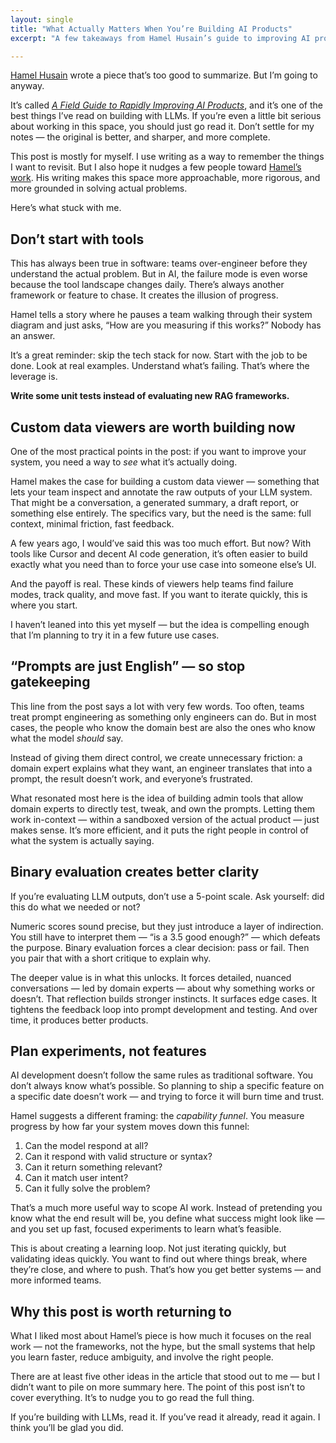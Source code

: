 ```yaml
---
layout: single
title: "What Actually Matters When You’re Building AI Products"
excerpt: "A few takeaways from Hamel Husain’s guide to improving AI products — from avoiding the tools-first trap to empowering domain experts and focusing on fast, iterative learning. One of the most useful pieces I’ve read on building with LLMs."

---
```


[Hamel Husain](https://hamel.dev/) wrote a piece that’s too good to summarize. But I’m going to anyway.

It’s called [*A Field Guide to Rapidly Improving AI Products*](https://hamel.dev/blog/posts/field-guide/), and it’s one of the best things I’ve read on building with LLMs. If you’re even a little bit serious about working in this space, you should just go read it. Don’t settle for my notes — the original is better, and sharper, and more complete.

This post is mostly for myself. I use writing as a way to remember the things I want to revisit. But I also hope it nudges a few people toward [Hamel’s work](https://hamel.dev). His writing makes this space more approachable, more rigorous, and more grounded in solving actual problems.

Here’s what stuck with me.


## Don’t start with tools

This has always been true in software: teams over-engineer before they understand the actual problem. But in AI, the failure mode is even worse because the tool landscape changes daily. There’s always another framework or feature to chase. It creates the illusion of progress.

Hamel tells a story where he pauses a team walking through their system diagram and just asks, “How are you measuring if this works?” Nobody has an answer.

It’s a great reminder: skip the tech stack for now. Start with the job to be done. Look at real examples. Understand what’s failing. That’s where the leverage is.

**Write some unit tests instead of evaluating new RAG frameworks.**


## Custom data viewers are worth building now

One of the most practical points in the post: if you want to improve your system, you need a way to *see* what it’s actually doing.

Hamel makes the case for building a custom data viewer — something that lets your team inspect and annotate the raw outputs of your LLM system. That might be a conversation, a generated summary, a draft report, or something else entirely. The specifics vary, but the need is the same: full context, minimal friction, fast feedback.

A few years ago, I would’ve said this was too much effort. But now? With tools like Cursor and decent AI code generation, it’s often easier to build exactly what you need than to force your use case into someone else’s UI.

And the payoff is real. These kinds of viewers help teams find failure modes, track quality, and move fast. If you want to iterate quickly, this is where you start.

I haven’t leaned into this yet myself — but the idea is compelling enough that I’m planning to try it in a few future use cases.


## “Prompts are just English” — so stop gatekeeping

This line from the post says a lot with very few words. Too often, teams treat prompt engineering as something only engineers can do. But in most cases, the people who know the domain best are also the ones who know what the model *should* say.

Instead of giving them direct control, we create unnecessary friction: a domain expert explains what they want, an engineer translates that into a prompt, the result doesn’t work, and everyone’s frustrated.

What resonated most here is the idea of building admin tools that allow domain experts to directly test, tweak, and own the prompts. Letting them work in-context — within a sandboxed version of the actual product — just makes sense. It’s more efficient, and it puts the right people in control of what the system is actually saying.


## Binary evaluation creates better clarity

If you’re evaluating LLM outputs, don’t use a 5-point scale. Ask yourself: did this do what we needed or not?

Numeric scores sound precise, but they just introduce a layer of indirection. You still have to interpret them — “is a 3.5 good enough?” — which defeats the purpose. Binary evaluation forces a clear decision: pass or fail. Then you pair that with a short critique to explain why.

The deeper value is in what this unlocks. It forces detailed, nuanced conversations — led by domain experts — about why something works or doesn’t. That reflection builds stronger instincts. It surfaces edge cases. It tightens the feedback loop into prompt development and testing. And over time, it produces better products.


## Plan experiments, not features

AI development doesn’t follow the same rules as traditional software. You don’t always know what’s possible. So planning to ship a specific feature on a specific date doesn’t work — and trying to force it will burn time and trust.

Hamel suggests a different framing: the *capability funnel*. You measure progress by how far your system moves down this funnel:

1. Can the model respond at all?  
2. Can it respond with valid structure or syntax?  
3. Can it return something relevant?  
4. Can it match user intent?  
5. Can it fully solve the problem?

That’s a much more useful way to scope AI work. Instead of pretending you know what the end result will be, you define what success might look like — and you set up fast, focused experiments to learn what’s feasible.

This is about creating a learning loop. Not just iterating quickly, but validating ideas quickly. You want to find out where things break, where they’re close, and where to push. That’s how you get better systems — and more informed teams.


## Why this post is worth returning to

What I liked most about Hamel’s piece is how much it focuses on the real work — not the frameworks, not the hype, but the small systems that help you learn faster, reduce ambiguity, and involve the right people.

There are at least five other ideas in the article that stood out to me — but I didn’t want to pile on more summary here. The point of this post isn’t to cover everything. It’s to nudge you to go read the full thing.

If you’re building with LLMs, read it. If you’ve read it already, read it again. I think you’ll be glad you did.
